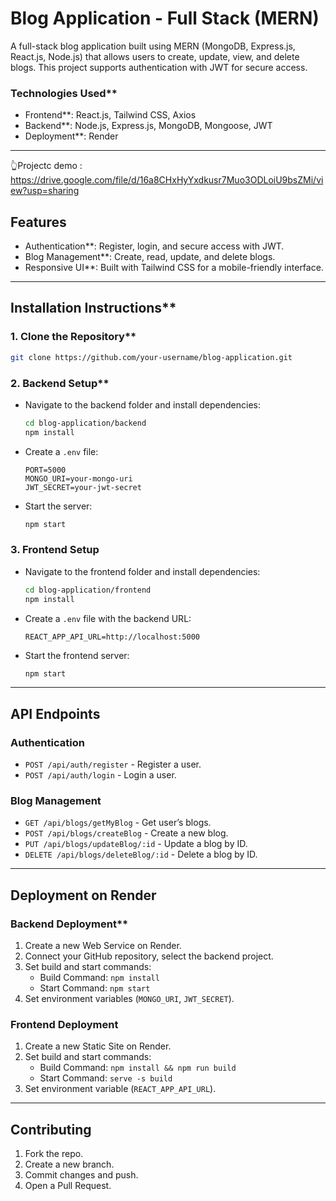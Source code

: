 
# Blog Application - Full Stack (MERN)

A full-stack blog application built using MERN (MongoDB, Express.js, React.js, Node.js) that allows users to create, update, view, and delete blogs. This project supports authentication with JWT for secure access.

### Technologies Used**
- Frontend**: React.js, Tailwind CSS, Axios
- Backend**: Node.js, Express.js, MongoDB, Mongoose, JWT
- Deployment**: Render

---

👆Projectc demo : https://drive.google.com/file/d/16a8CHxHyYxdkusr7Muo3ODLoiU9bsZMi/view?usp=sharing

## Features
- Authentication**: Register, login, and secure access with JWT.
- Blog Management**: Create, read, update, and delete blogs.
- Responsive UI**: Built with Tailwind CSS for a mobile-friendly interface.

---

## Installation Instructions**

### 1. Clone the Repository**
```bash
git clone https://github.com/your-username/blog-application.git
```

### 2. Backend Setup**
- Navigate to the backend folder and install dependencies:
  ```bash
  cd blog-application/backend
  npm install
  ```
- Create a `.env` file:
  ```plaintext
  PORT=5000
  MONGO_URI=your-mongo-uri
  JWT_SECRET=your-jwt-secret
  ```
- Start the server:
  ```bash
  npm start
  ```

### 3. Frontend Setup
- Navigate to the frontend folder and install dependencies:
  ```bash
  cd blog-application/frontend
  npm install
  ```
- Create a `.env` file with the backend URL:
  ```plaintext
  REACT_APP_API_URL=http://localhost:5000
  ```
- Start the frontend server:
  ```bash
  npm start
  ```

---

## API Endpoints

### Authentication
- `POST /api/auth/register` - Register a user.
- `POST /api/auth/login` - Login a user.

### Blog Management
- `GET /api/blogs/getMyBlog` - Get user’s blogs.
- `POST /api/blogs/createBlog` - Create a new blog.
- `PUT /api/blogs/updateBlog/:id` - Update a blog by ID.
- `DELETE /api/blogs/deleteBlog/:id` - Delete a blog by ID.

---

## Deployment on Render

### Backend Deployment**
1. Create a new Web Service on Render.
2. Connect your GitHub repository, select the backend project.
3. Set build and start commands:
   - Build Command: `npm install`
   - Start Command: `npm start`
4. Set environment variables (`MONGO_URI`, `JWT_SECRET`).

### Frontend Deployment
1. Create a new Static Site on Render.
2. Set build and start commands:
   - Build Command: `npm install && npm run build`
   - Start Command: `serve -s build`
3. Set environment variable (`REACT_APP_API_URL`).

---

## Contributing
1. Fork the repo.
2. Create a new branch.
3. Commit changes and push.
4. Open a Pull Request.

